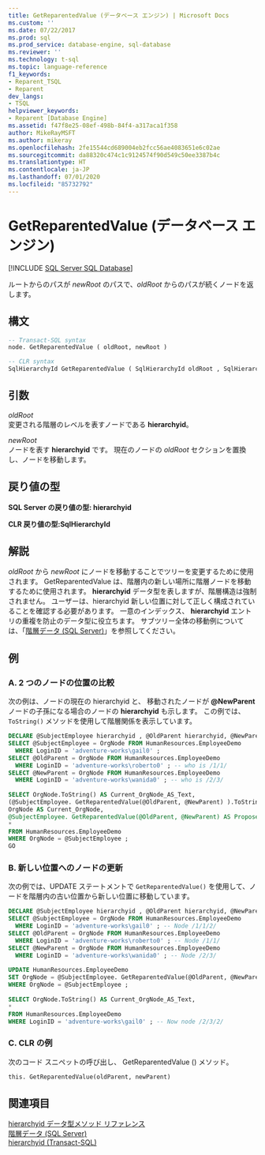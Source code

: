 ```yaml
---
title: GetReparentedValue (データベース エンジン) | Microsoft Docs
ms.custom: ''
ms.date: 07/22/2017
ms.prod: sql
ms.prod_service: database-engine, sql-database
ms.reviewer: ''
ms.technology: t-sql
ms.topic: language-reference
f1_keywords:
- Reparent_TSQL
- Reparent
dev_langs:
- TSQL
helpviewer_keywords:
- Reparent [Database Engine]
ms.assetid: f47f8e25-08ef-498b-84f4-a317aca1f358
author: MikeRayMSFT
ms.author: mikeray
ms.openlocfilehash: 2fe15544cd689004eb2fcc56ae4083651e6c02ae
ms.sourcegitcommit: da88320c474c1c9124574f90d549c50ee3387b4c
ms.translationtype: HT
ms.contentlocale: ja-JP
ms.lasthandoff: 07/01/2020
ms.locfileid: "85732792"
---
```

# <a name="getreparentedvalue-database-engine"></a>GetReparentedValue (データベース エンジン)
[!INCLUDE [SQL Server SQL Database](../../includes/applies-to-version/sql-asdb.md)]

ルートからのパスが _newRoot_ のパスで、_oldRoot_ からのパスが続くノードを返します。
  
## <a name="syntax"></a>構文  
  
```sql
-- Transact-SQL syntax  
node. GetReparentedValue ( oldRoot, newRoot )  
```  
  
```sql
-- CLR syntax  
SqlHierarchyId GetReparentedValue ( SqlHierarchyId oldRoot , SqlHierarchyId newRoot )  
```  
  
## <a name="arguments"></a>引数  
_oldRoot_  
変更される階層のレベルを表すノードである **hierarchyid**。
  
_newRoot_  
ノードを表す **hierarchyid** です。 現在のノードの _oldRoot_ セクションを置換し、ノードを移動します。
  
## <a name="return-types"></a>戻り値の型  
**SQL Server の戻り値の型: hierarchyid**
  
**CLR 戻り値の型:SqlHierarchyId**
  
## <a name="remarks"></a>解説  
_oldRoot_ から _newRoot_ にノードを移動することでツリーを変更するために使用されます。 GetReparentedValue は、階層内の新しい場所に階層ノードを移動するために使用されます。 **hierarchyid** データ型を表しますが、階層構造は強制されません。 ユーザーは、hierarchyid 新しい位置に対して正しく構成されていることを確認する必要があります。 一意のインデックス、 **hierarchyid** エントリの重複を防止のデータ型に役立ちます。 サブツリー全体の移動例については、「[階層データ &#40;SQL Server&#41;](../../relational-databases/hierarchical-data-sql-server.md)」を参照してください。
  
## <a name="examples"></a>例  
  
### <a name="a-comparing-two-node-locations"></a>A. 2 つのノードの位置の比較  
次の例は、ノードの現在の hierarchyid と、 移動されたノードが **\@NewParent** ノードの子孫になる場合のノードの **hierarchyid** も示します。 この例では、`ToString()` メソッドを使用して階層関係を表示しています。
  
```sql
DECLARE @SubjectEmployee hierarchyid , @OldParent hierarchyid, @NewParent hierarchyid  
SELECT @SubjectEmployee = OrgNode FROM HumanResources.EmployeeDemo  
  WHERE LoginID = 'adventure-works\gail0' ;  
SELECT @OldParent = OrgNode FROM HumanResources.EmployeeDemo  
  WHERE LoginID = 'adventure-works\roberto0' ; -- who is /1/1/  
SELECT @NewParent = OrgNode FROM HumanResources.EmployeeDemo  
  WHERE LoginID = 'adventure-works\wanida0' ; -- who is /2/3/  
  
SELECT OrgNode.ToString() AS Current_OrgNode_AS_Text,   
(@SubjectEmployee. GetReparentedValue(@OldParent, @NewParent) ).ToString() AS Proposed_OrgNode_AS_Text,  
OrgNode AS Current_OrgNode,  
@SubjectEmployee. GetReparentedValue(@OldParent, @NewParent) AS Proposed_OrgNode,  
*  
FROM HumanResources.EmployeeDemo  
WHERE OrgNode = @SubjectEmployee ;  
GO  
```  
  
### <a name="b-updating-a-node-to-a-new-location"></a>B. 新しい位置へのノードの更新  
次の例では、UPDATE ステートメントで `GetReparentedValue()` を使用して、ノードを階層内の古い位置から新しい位置に移動しています。
  
```sql
DECLARE @SubjectEmployee hierarchyid , @OldParent hierarchyid, @NewParent hierarchyid  
SELECT @SubjectEmployee = OrgNode FROM HumanResources.EmployeeDemo  
  WHERE LoginID = 'adventure-works\gail0' ; -- Node /1/1/2/  
SELECT @OldParent = OrgNode FROM HumanResources.EmployeeDemo  
  WHERE LoginID = 'adventure-works\roberto0' ; -- Node /1/1/  
SELECT @NewParent = OrgNode FROM HumanResources.EmployeeDemo  
  WHERE LoginID = 'adventure-works\wanida0' ; -- Node /2/3/  
  
UPDATE HumanResources.EmployeeDemo  
SET OrgNode = @SubjectEmployee. GetReparentedValue(@OldParent, @NewParent)   
WHERE OrgNode = @SubjectEmployee ;  
  
SELECT OrgNode.ToString() AS Current_OrgNode_AS_Text,   
*  
FROM HumanResources.EmployeeDemo  
WHERE LoginID = 'adventure-works\gail0' ; -- Now node /2/3/2/  
```  
  
### <a name="c-clr-example"></a>C. CLR の例  
次のコード スニペットの呼び出し、 GetReparentedValue () メソッド。
  
```sql
this. GetReparentedValue(oldParent, newParent)  
```  
  
## <a name="see-also"></a>関連項目
[hierarchyid データ型メソッド リファレンス](https://msdn.microsoft.com/library/01a050f5-7580-4d5f-807c-7f11423cbb06)  
[階層データ (SQL Server)](../../relational-databases/hierarchical-data-sql-server.md)  
[hierarchyid &#40;Transact-SQL&#41;](../../t-sql/data-types/hierarchyid-data-type-method-reference.md)
  
  
